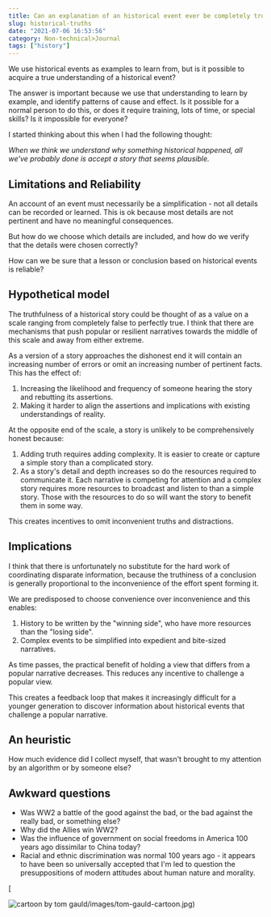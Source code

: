 ```yaml
---
title: Can an explanation of an historical event ever be completely true?
slug: historical-truths
date: "2021-07-06 16:53:56"
category: Non-technical>Journal
tags: ["history"]
---
```


We use historical events as examples to learn from, but is it possible to
acquire a true understanding of a historical event?

The answer is important because we use that understanding to learn by example,
and identify patterns of cause and effect. Is it possible for a normal person to
do this, or does it require training, lots of time, or special skills? Is it
impossible for everyone?

I started thinking about this when I had the following thought:

_When we think we understand why something historical happened, all we've
probably done is accept a story that seems plausible._

## Limitations and Reliability

An account of an event must necessarily be a simplification - not
all details can be recorded or learned. This is ok because most details are not
pertinent and have no meaningful consequences.

But how do we choose which details are included, and how do we verify that the
details were chosen correctly?

How can we be sure that a lesson or conclusion based on historical events is
reliable?

## Hypothetical model

The truthfulness of a historical story could be thought of as a value on a scale
ranging from completely false to perfectly true. I think that there are
mechanisms that push popular or resilient narratives towards the middle of this
scale and away from either extreme.

As a version of a story approaches the dishonest end it will contain an
increasing number of errors or omit an increasing number of pertinent facts.
This has the effect of:

1.  Increasing the likelihood and frequency of someone hearing the story and rebutting its assertions.
2.  Making it harder to align the assertions and implications with existing understandings of reality.

At the opposite end of the scale, a story is unlikely to be comprehensively honest because:

1. Adding truth requires adding complexity. It is easier to create or capture a
   simple story than a complicated story.
2. As a story's detail and depth increases so do the resources required to
   communicate it. Each narrative is competing for attention and a complex story
   requires more resources to broadcast and listen to than a simple story. Those
   with the resources to do so will want the story to benefit them in some way.

This creates incentives to omit inconvenient truths and distractions.

## Implications

I think that there is unfortunately no substitute for the hard work of coordinating disparate
information, because the truthiness of a conclusion is generally proportional to the
inconvenience of the effort spent forming it.

We are predisposed to choose convenience over inconvenience and this enables:

1.  History to be written by the "winning side", who have more resources than the "losing side".
1.  Complex events to be simplified into expedient and bite-sized narratives.

As time passes, the practical benefit of holding a view that differs from a
popular narrative decreases. This reduces any incentive to challenge a popular
view.

This creates a feedback loop that makes it increasingly difficult for a younger
generation to discover information about historical events that challenge a
popular narrative.

## An heuristic

How much evidence did I collect myself, that wasn't brought to my attention by
an algorithm or by someone else?

## Awkward questions

- Was WW2 a battle of the good against the bad, or the bad against the really bad, or something else?
- Why did the Allies win WW2?
- Was the influence of government on social freedoms in America 100 years ago dissimilar to China today?
- Racial and ethnic discrimination was normal 100 years ago - it appears to have been so universally accepted that I'm led to question the presuppositions of modern attitudes about human nature and morality.

[

![cartoon by tom gauld](/static/images/tom-gauld-cartoon.jpg)/images/tom-gauld-cartoon.jpg)
